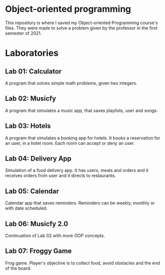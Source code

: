 # Object-oriented programming

This repository is where I saved my Object-oriented Programming course's files. They were made to solve a problem given by the professor in the first semester of 2021.

# Laboratories

## Lab 01: Calculator

A program that solves simple math problems, given two integers.

## Lab 02: Musicfy

A program that simulates a music app, that saves playlists, user and songs.

## Lab 03: Hotels

A program that simulates a booking app for hotels. It books a reservation for an user, in a hotel room. Each room can accept or deny an user.

## Lab 04: Delivery App

Simulation of a food delivery app. It has users, meals and orders and it receives orders from user and it directs to restaurants.

## Lab 05: Calendar

Calendar app that saves reminders. Reminders can be weekly, monthly or with date scheduled.

## Lab 06: Musicfy 2.0

Continuation of Lab 02 with more OOP concepts.

## Lab 07: Froggy Game

Frog game. Player's objective is to collect food, avoid obstacles and the end of the board.
